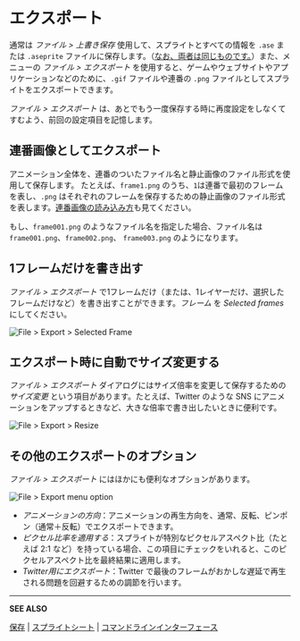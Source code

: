 # エクスポート

通常は *ファイル > 上書き保存* 使用して、スプライトとすべての情報を `.ase` または `.aseprite` ファイルに保存します。（[なお、両者は同じものです。](https://www.aseprite.org/faq/#is-there-any-difference-between-ase-and-aseprite-files)）また、メニューの *ファイル > エクスポート* を使用すると、ゲームやウェブサイトやアプリケーションなどのために、`.gif` ファイルや連番の `.png` ファイルとしてスプライトをエクスポートできます。

*ファイル > エクスポート* は、あとでもう一度保存する時に再度設定をしなくてすむよう、前回の設定項目を記憶します。

## 連番画像としてエクスポート

アニメーション全体を、連番のついたファイル名と静止画像のファイル形式を使用して保存します。
たとえば、`frame1.png` のうち、`1`は連番で最初のフレームを表し、`.png` はそれぞれのフレームを保存するための静止画像のファイル形式を表します。[連番画像の読み込み方](open.md#連番画像の読み込み)も見てください。

もし、`frame001.png` のようなファイル名を指定した場合、ファイル名は `frame001.png`、`frame002.png`、 `frame003.png` のようになります。

## 1フレームだけを書き出す

*ファイル > エクスポート* で1フレームだけ（または、1レイヤーだけ、選択したフレームだけなど）を書き出すことができます。*フレーム* を *Selected frames* にしてください。

![File > Export > Selected Frame](exporting/file-export-sel-frame.png)

## エクスポート時に自動でサイズ変更する

*ファイル > エクスポート* ダイアログにはサイズ倍率を変更して保存するための *サイズ変更* という項目があります。たとえば、Twitter のような SNS にアニメーションをアップするときなど、大きな倍率で書き出したいときに便利です。

![File > Export > Resize](exporting/file-export-resize.png)

## その他のエクスポートのオプション

*ファイル > エクスポート* にはほかにも便利なオプションがあります。

![File > Export menu option](exporting/file-export.png)

* *アニメーションの方向*：アニメーションの再生方向を、通常、反転、ピンポン（通常＋反転）でエクスポートできます。
* *ピクセル比率を適用する*：スプライトが特別なピクセルアスペクト比（たとえば 2:1 など）を持っている場合、この項目にチェックをいれると、このピクセルアスペクト比を最終結果に適用します。
* *Twitter用にエクスポート*：Twitter で最後のフレームがおかしな遅延で再生される問題を回避するための調節を行います。

---

**SEE ALSO**

[保存](save.md) |
[スプライトシート](sprite-sheet.md) |
[コマンドラインインターフェース](cli.md)
